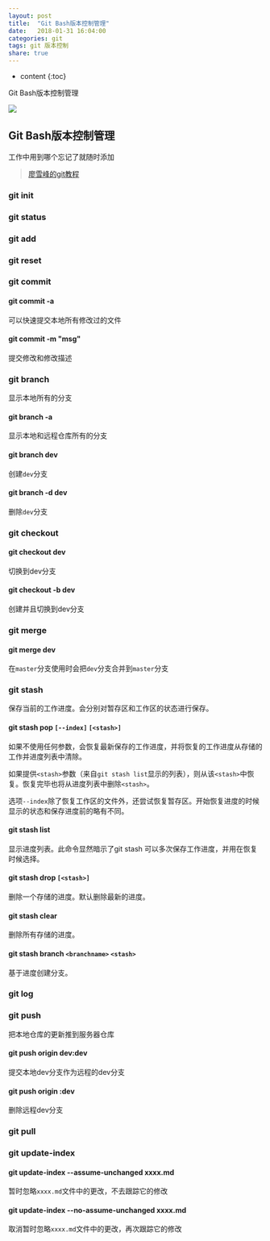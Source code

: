 ```yaml
---
layout: post
title:  "Git Bash版本控制管理"
date:   2018-01-31 16:04:00
categories: git
tags: git 版本控制
share: true
---
```


* content
{:toc}


Git Bash版本控制管理


![](https://git-scm.com/images/logos/1color-darkbg@2x.png)





## Git Bash版本控制管理

工作中用到哪个忘记了就随时添加

> [廖雪峰的git教程](https://www.liaoxuefeng.com/wiki/0013739516305929606dd18361248578c67b8067c8c017b000)

### git init

### git status

### git add

### git reset

### git commit

   #### git commit -a 
   
 可以快速提交本地所有修改过的文件
 
 #### git commit -m "msg"
  
  提交修改和修改描述

### git branch
  显示本地所有的分支
  
  #### git branch -a 
 显示本地和远程仓库所有的分支
 
 #### git branch dev
 创建`dev`分支
    
 #### git branch -d dev
 删除`dev`分支
 
### git checkout

 #### git checkout dev
 切换到dev分支
 
 #### git checkout -b dev
 创建并且切换到dev分支

### git merge
   #### git merge dev
   在`master`分支使用时会把`dev`分支合并到`master`分支

### git stash

   保存当前的工作进度。会分别对暂存区和工作区的状态进行保存。
   
   #### git stash pop `[--index]` `[<stash>]`
   
   如果不使用任何参数，会恢复最新保存的工作进度，并将恢复的工作进度从存储的工作并进度列表中清除。
   
   如果提供`<stash>`参数（来自`git stash list`显示的列表），则从该`<stash>`中恢复。恢复完毕也将从进度列表中删除`<stash>`。
   
   选项`--index`除了恢复工作区的文件外，还尝试恢复暂存区。开始恢复进度的时候显示的状态和保存进度前的略有不同。
   
   #### git stash list
   
   显示进度列表。此命令显然暗示了git stash 可以多次保存工作进度，并用在恢复时候选择。
   
   #### git stash drop `[<stash>]`
   
   删除一个存储的进度。默认删除最新的进度。
   
   #### git stash clear
   
   删除所有存储的进度。
   
   #### git stash branch `<branchname>` `<stash>`

   基于进度创建分支。

### git log

### git push 

把本地仓库的更新推到服务器仓库

  #### git push origin dev:dev
提交本地dev分支作为远程的dev分支

  #### git push origin :dev 
  删除远程dev分支

### git pull

### git update-index

   #### git update-index --assume-unchanged xxxx.md
   
   暂时忽略`xxxx.md`文件中的更改，不去跟踪它的修改
   
   #### git update-index --no-assume-unchanged xxxx.md
   
   取消暂时忽略`xxxx.md`文件中的更改，再次跟踪它的修改
   

